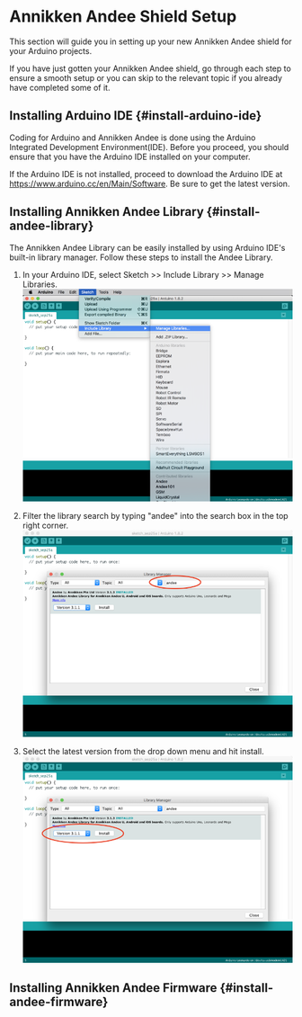 # Annikken Andee Shield Setup

This section will guide you in setting up your new Annikken Andee shield for your Arduino projects.

If you have just gotten your Annikken Andee shield, go through each step to ensure a smooth setup or you can skip to the relevant topic if you already have completed some of it.


## Installing Arduino IDE {#install-arduino-ide}

Coding for Arduino and Annikken Andee is done using the Arduino Integrated Development Environment(IDE). Before you proceed, you should ensure that you have the Arduino IDE installed on your computer.

If the Arduino IDE is not installed, proceed to download the Arduino IDE at https://www.arduino.cc/en/Main/Software. Be sure to get the latest version.


## Installing Annikken Andee Library {#install-andee-library}

The Annikken Andee Library can be easily installed by using Arduino IDE's built-in library manager. Follow these steps to install the Andee Library.

1. In your Arduino IDE, select Sketch >> Include Library >> Manage Libraries.<br>
    ![](/assets/install-andee-step-1.png)

2. Filter the library search by typing "andee" into the search box in the top right corner.<br>
    ![](/assets/install-andee-step-2.png)
    
3. Select the latest version from the drop down menu and hit install.<br>
    ![](/assets/install-andee-step-3.png)


## Installing Annikken Andee Firmware {#install-andee-firmware}
